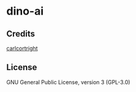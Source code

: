 # dino-ai

## Credits
[carlcortright](https://github.com/carlcortright/DinoRL)

## License
GNU General Public License, version 3 (GPL-3.0)
